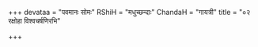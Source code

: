 +++
devataa = "पवमानः सोमः"
RShiH = "मधुच्छन्दाः"
ChandaH = "गायत्री"
title = "०२ रक्षोहा विश्वचर्षणिरभि"

+++
